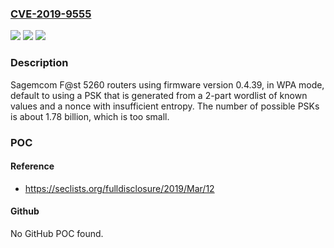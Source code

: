 ### [CVE-2019-9555](https://cve.mitre.org/cgi-bin/cvename.cgi?name=CVE-2019-9555)
![](https://img.shields.io/static/v1?label=Product&message=n%2Fa&color=blue)
![](https://img.shields.io/static/v1?label=Version&message=n%2Fa&color=blue)
![](https://img.shields.io/static/v1?label=Vulnerability&message=n%2Fa&color=brighgreen)

### Description

Sagemcom F@st 5260 routers using firmware version 0.4.39, in WPA mode, default to using a PSK that is generated from a 2-part wordlist of known values and a nonce with insufficient entropy. The number of possible PSKs is about 1.78 billion, which is too small.

### POC

#### Reference
- https://seclists.org/fulldisclosure/2019/Mar/12

#### Github
No GitHub POC found.

